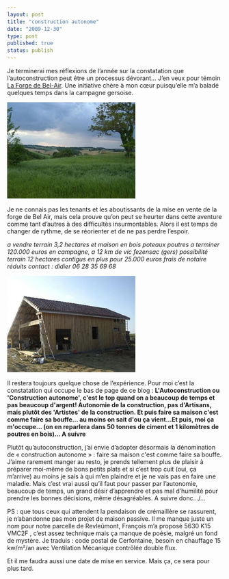 ```yaml
---
layout: post
title: "construction autonome"
date: "2009-12-30"
type: post
published: true
status: publish
---
```


Je terminerai mes réflexions de l’année sur la constatation que l’autoconstruction peut être un processus dévorant… J’en veux pour témoin [La Forge de Bel-Air](http://forge-de-bel-air.over-blog.com/ "La forge de Bel Air"). Une initiative chère à mon cœur puisqu’elle m’a baladé quelques temps dans la campagne gersoise.

[![](/images/2009/12/IMGP0733-300x225.jpg "IMGP0733")](/images/2009/12/IMGP0733.jpeg)

Je ne connais pas les tenants et les aboutissants de la mise en vente de la forge de Bel Air, mais cela prouve qu’on peut se heurter dans cette aventure comme tant d’autres à des difficultés insurmontables. Alors il est temps de changer de rythme, de se réorienter et de ne pas perdre l’espoir.

_a vendre terrain 3,2 hectares et maison en bois poteaux poutres a terminer 120.000 euros en campagne, a 12 km de vic fezensac (gers) possibilité terrain 12 hectares contigus en plus pour 25.000 euros frais de notaire réduits contact : didier 06 28 35 69 68_

[![](/images/2009/12/forge-de-bel-air-300x225.jpg "forge-de-bel-air")](/images/2009/12/forge-de-bel-air.jpeg)

Il restera toujours quelque chose de l’expérience. Pour moi c’est la constatation qui occupe le bas de page de ce blog : **L'Autoconstruction ou 'Construction autonome', c'est le top quand on a beaucoup de temps et pas beaucoup d'argent! Autonomie de la construction, pas d'Artisans, mais plutôt des 'Artistes' de la construction. Et puis faire sa maison c'est comme faire sa bouffe... au moins on sait d'ou ça vient...Et puis, moi ça m'occupe... (on en reparlera dans 50 tonnes de ciment et 1 kilomètres de poutres en bois)... A suivre**

Plutôt qu’autoconstruction, j’ai envie d’adopter désormais la dénomination de « construction autonome » : faire sa maison c'est comme faire sa bouffe. J’aime rarement manger au resto, je prends tellement plus de plaisir à préparer moi-même de bons petits plats et si c’est trop cuit (oui, ça m’arrive) au moins je sais à qui m’en plaindre et je ne vais pas en faire une maladie. Mais c’est vrai aussi qu’il faut pour passer par l’autonomie, beaucoup de temps, un grand désir d’apprendre et pas mal d’humilité pour prendre les bonnes décisions, même désagréables. A suivre donc…/…

PS : que tous ceux qui attendent la pendaison de crémaillère se rassurent, je n’abandonne pas mon projet de maison passive. Il me manque juste un nom pour notre parcelle de Revleûmont, François m’a proposé 5630 K15 VMC2F , c’est assez technique mais ça manque de poésie, malgré un fond de mystère. Je traduis : code postal de Cerfontaine, besoin en chauffage 15 kw/m²/an avec Ventilation Mécanique contrôlée double flux.

Et il me faudra aussi une date de mise en service. Mais ça, ce sera pour plus tard.
